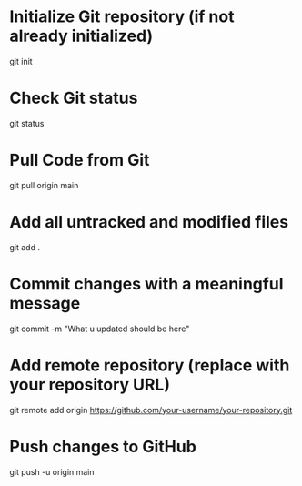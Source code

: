 # Initialize Git repository (if not already initialized)
git init

# Check Git status
git status

# Pull Code from Git
git pull origin main

# Add all untracked and modified files
git add .

# Commit changes with a meaningful message
git commit -m "What u updated should be here"

# Add remote repository (replace with your repository URL)
git remote add origin https://github.com/your-username/your-repository.git

# Push changes to GitHub
git push -u origin main